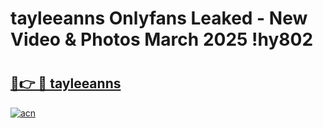 # tayleeanns Onlyfans Leaked - New Video & Photos March 2025 !hy802

# <h2><a href="https://d57pse.iuczelnia.edu.pl?title=tayleeanns&ref=hy802">🔗👉 🔴 tayleeanns</a></h2>

[![acn](https://github.com/user-attachments/assets/0f9c940e-d8b0-45ae-aac7-cd30a18b3e1c)](https://d57pse.iuczelnia.edu.pl?title=tayleeanns&ref=hy802)


